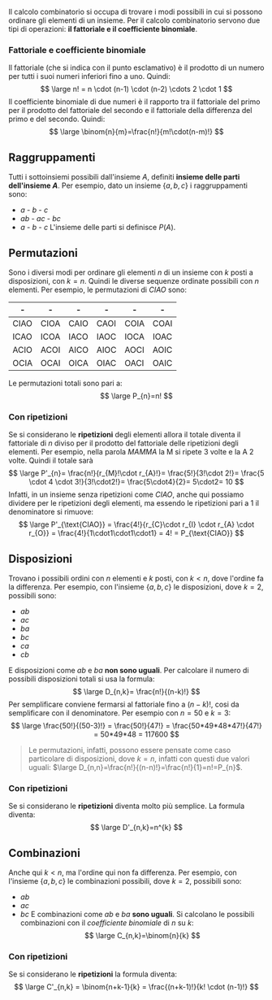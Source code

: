 Il  calcolo combinatorio si occupa di trovare i modi possibili in cui si possono ordinare gli elementi di un insieme.
Per il calcolo combinatorio servono due tipi di operazioni: **il fattoriale e il coefficiente binomiale**.

### Fattoriale e coefficiente binomiale
Il fattoriale (che si indica con il punto esclamativo) è il prodotto di un numero per tutti i suoi numeri inferiori fino a uno. Quindi:
$$
\large
n! = n \cdot (n-1) \cdot (n-2) \cdots 2 \cdot 1
$$
Il coefficiente binomiale di due numeri è il rapporto tra il fattoriale del primo per il prodotto del fattoriale del secondo e il fattoriale della differenza del primo e del secondo. Quindi:
$$
\large
\binom{n}{m}=\frac{n!}{m!\cdot(n-m)!}
$$


## Raggruppamenti
Tutti i sottoinsiemi possibili dall'insieme $A$, definiti **insieme delle parti dell'insieme $A$**. Per esempio, dato un insieme $\{a,b,c\}$ i raggruppamenti sono:
- $a$ - $b$ - $c$
- $ab$ - $ac$ - $bc$
- $a$ - $b$ - $c$
L'insieme delle parti si definisce $P(A)$.

## Permutazioni
Sono i diversi modi per ordinare gli elementi $n$ di un insieme con $k$ posti a disposizioni, con $k=n$. Quindi le diverse sequenze ordinate possibili con $n$ elementi. Per esempio, le permutazioni di *CIAO* sono:

| -    | -    | -    | -    | -    |  -   |
| ---- | ---- | ---- | ---- | ---- |:----:|
| CIAO | CIOA | CAIO | CAOI | COIA | COAI |
| ICAO | ICOA | IACO | IAOC | IOCA | IOAC |
| ACIO | ACOI | AICO | AIOC | AOCI | AOIC |
| OCIA | OCAI | OICA | OIAC | OACI | OAIC |

Le permutazioni totali sono pari a:
$$
\large
P_{n}=n!
$$
### Con ripetizioni
Se si considerano le **ripetizioni** degli elementi allora il totale diventa il fattoriale di $n$ diviso per il prodotto del fattoriale delle ripetizioni degli elementi. Per esempio, nella parola *MAMMA* la M si ripete 3 volte e la A 2 volte. Quindi il totale sarà
$$
\large
P'_{n}=
\frac{n!}{r_{M}!\cdot r_{A}!}=
\frac{5!}{3!\cdot 2!}=
\frac{5 \cdot 4 \cdot 3!}{3!\cdot2!}=
\frac{5\cdot4}{2}=
5\cdot2=
10
$$
Infatti, in un insieme senza ripetizioni come *CIAO*, anche qui possiamo dividere per le ripetizioni degli elementi, ma essendo le ripetizioni pari a 1 il denominatore si rimuove:
$$
\large
P'_{\text{CIAO}} = \frac{4!}{r_{C}\cdot r_{I} \cdot r_{A} \cdot r_{O}} =
\frac{4!}{1\cdot1\cdot1\cdot1} = 4! = P_{\text{CIAO}}
$$

## Disposizioni
Trovano i possibili ordini con $n$ elementi e $k$ posti, con $k<n$, dove l'ordine fa la differenza. Per esempio, con l'insieme $\{a,b,c\}$ le disposizioni, dove $k=2$, possibili sono:
- $ab$
- $ac$
- $ba$
- $bc$
- $ca$
- $cb$

E disposizioni come $ab$ e $ba$ **non sono uguali**.
Per calcolare il numero di possibili disposizioni totali si usa la formula:
$$
\large
D_{n,k}= \frac{n!}{(n-k)!}
$$
Per semplificare conviene fermarsi al fattoriale fino a $(n-k)!$, cosi da semplificare con il denominatore. Per esempio con $n=50$ e $k=3$:
$$
\large
\frac{50!}{(50-3)!} = \frac{50!}{47!} = \frac{50*49*48*47!}{47!} = 50*49*48 = 117600
$$
> Le permutazioni, infatti, possono essere pensate come caso particolare di disposizioni, dove $k=n$, infatti con questi due valori uguali: $\large D_{n,n}=\frac{n!}{(n-n)!}=\frac{n!}{1}=n!=P_{n}$.
### Con ripetizioni
Se si considerano le **ripetizioni** diventa molto più semplice. La formula diventa:
$$
\large
D'_{n,k}=n^{k}
$$


## Combinazioni
Anche qui $k<n$, ma l'ordine qui non fa differenza. Per esempio, con l'insieme $\{a,b,c\}$ le combinazioni possibili, dove $k=2$, possibili sono:
- $ab$
- $ac$
- $bc$
E combinazioni come $ab$ e $ba$ **sono uguali**.
Si calcolano le possibili combinazioni con il *coefficiente binomiale* di $n$ su $k$: 
$$
\large
C_{n,k}=\binom{n}{k}
$$

### Con ripetizioni
Se si considerano le **ripetizioni** la formula diventa:
$$
\large
C'_{n,k} = \binom{n+k-1}{k} = \frac{(n+k-1)!}{k! \cdot (n-1)!}
$$
